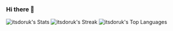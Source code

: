 ### Hi there 👋
![itsdoruk's Stats](https://github-readme-stats.vercel.app/api?username=itsdoruk&theme=vue-dark&show_icons=true&hide_border=true&count_private=true)
![itsdoruk's Streak](https://github-readme-streak-stats.herokuapp.com/?user=itsdoruk&theme=vue-dark&hide_border=true)
![itsdoruk's Top Languages](https://github-readme-stats.vercel.app/api/top-langs/?username=itsdoruk&theme=vue-dark&show_icons=true&hide_border=true&layout=compact)
